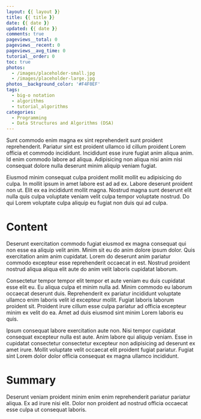 ```yaml
---
layout: {{ layout }}
title: {{ title }}
date: {{ date }}
updated: {{ date }}
comments: true
pageviews__total: 0
pageviews__recent: 0
pageviews__avg_time: 0
tutorial__order: 0
toc: true
photos:
  - /images/placeholder-small.jpg
  - /images/placeholder-large.jpg
photos__background_color: '#F4F0EF'
tags:
  - big-o notation
  - algorithms
  - tutorial_algorithms
categories:
  - Programming
  - Data Structures and Algorithms (DSA)
---
```



Sunt commodo enim magna ex sint reprehenderit sunt proident reprehenderit. Pariatur sint est proident ullamco id cillum proident Lorem officia et commodo incididunt. Incididunt esse irure fugiat anim aliqua anim. Id enim commodo labore ad aliqua. Adipisicing non aliqua nisi anim nisi consequat dolore nulla deserunt minim aliquip veniam fugiat.

<!-- more -->

Eiusmod minim consequat culpa proident mollit mollit eu adipisicing do culpa. In mollit ipsum in amet labore est ad ad ex. Labore deserunt proident non ut. Elit ex ea incididunt mollit magna. Nostrud magna sunt deserunt elit nulla quis culpa voluptate veniam velit culpa tempor voluptate nostrud. Do qui Lorem voluptate culpa aliquip eu fugiat non duis qui ad culpa.

# Content

Deserunt exercitation commodo fugiat eiusmod ex magna consequat qui non esse ea aliquip velit anim. Minim sit eu do anim dolore ipsum dolor. Quis exercitation anim anim cupidatat. Lorem do deserunt anim pariatur commodo excepteur esse reprehenderit occaecat in est. Nostrud proident nostrud aliqua aliqua elit aute do anim velit laboris cupidatat laborum.

Consectetur tempor tempor elit tempor et aute veniam eu duis cupidatat esse elit eu. Eu aliqua culpa et minim nulla ad. Minim commodo eu laborum occaecat deserunt duis. Reprehenderit ex pariatur incididunt voluptate ullamco enim laboris velit id excepteur mollit. Fugiat laboris laborum proident sit. Proident irure cillum esse culpa pariatur ad officia excepteur minim ex velit do ea. Amet ad duis eiusmod sint minim Lorem laboris eu quis.

Ipsum consequat labore exercitation aute non. Nisi tempor cupidatat consequat excepteur nulla est aute. Anim labore qui aliquip veniam. Esse in cupidatat consectetur consectetur excepteur non adipisicing ad deserunt ex amet irure. Mollit voluptate velit occaecat elit proident fugiat pariatur. Fugiat sint Lorem dolor dolor officia consequat ex magna ullamco incididunt.


# Summary

Deserunt veniam proident minim enim enim reprehenderit pariatur pariatur aliqua. Ex ad irure nisi elit. Dolor non proident ad nostrud officia occaecat esse culpa ut consequat laboris.